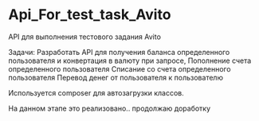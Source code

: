 # Api_For_test_task_Avito
 
API для выполнения тестового задания Avito

Задачи: 
Разработать API для получения баланса определенного пользователя и конвертация в валюту при запросе,
Пополнение счета определенного пользователя
Списание со счета определенного пользователя
Перевод денег от пользователя к пользователю

Используется composer для автозагрузки классов.

На данном этапе это реализовано.. продолжаю доработку 
